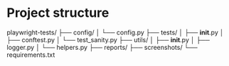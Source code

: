# Project structure
playwright-tests/
├── config/
│   └── config.py
├── tests/
│   ├── __init__.py
│   ├── conftest.py
│   └── test_sanity.py
├── utils/
│   ├── __init__.py
│   ├── logger.py
│   └── helpers.py
├── reports/
├── screenshots/
└── requirements.txt
